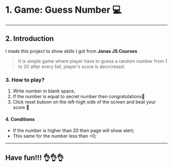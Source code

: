 # 1. Game: Guess Number :computer:

---

## 2. Introduction

I made this project to show skills I got from **Jonas JS Courses**

> It is simple game where player have to guess a random number from 1 to 20 after every fail, player's score is decrcresed.

### 3. How to play?

1. Write number in blank space,
2. If the number is equal to secret number then congratulations🥳
3. Click reset butoon on the left-high side of the screen and beat your score 🥇

#### 4. Conditions

- If the number is higher than 20 then page will show alert;
- This same for the number less than <0;

---

## Have fun!!! 👌👌👌
